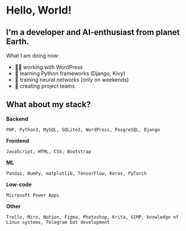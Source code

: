 # Hello, World!

## I'm a developer and AI-enthusiast from planet Earth.

What I am doing now:
- 👨‍💻 working with WordPress
- 🐍 learning Python frameworks (Django, Kivy)
- 🤖 training neural networks (only on weekends)
- 💪 creating project teams

## What about my stack?

**Backend**
```
PHP, Python3, MySQL, SQLite3, WordPress, PosgreSQL, Django
```

**Frontend**
```
JavaScript, HTML, CSS, Bootstrap
```

**ML**
```
Pandas, NumPy, matplotlib, TensorFlow, Keras, PyTorch 
```

**Low-code**
```
Microsoft Power Apps
```

**Other**
```
Trello, Miro, Notion, Figma, Photoshop, Krita, GIMP, knowledge of Linux systems, Telegram bot development
```
